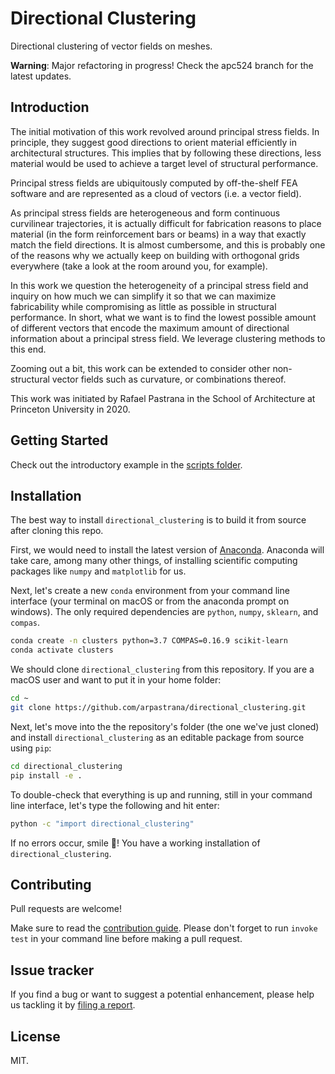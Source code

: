 # Directional Clustering

Directional clustering of vector fields on meshes.

**Warning**: Major refactoring in progress! Check the apc524 branch for the
latest updates.

## Introduction

The initial motivation of this work revolved around principal stress fields.
In principle, they suggest good directions to orient material efficiently in
architectural structures. This implies that by following these directions,
less material would be used to achieve a target level of structural performance.

Principal stress fields are ubiquitously computed by off-the-shelf FEA software
and are represented as a cloud of vectors (i.e. a vector field).

As principal stress fields are heterogeneous and form continuous curvilinear
trajectories, it is actually difficult for fabrication reasons to place material
(in the form reinforcement bars or beams) in a way that exactly match the field
directions. It is almost cumbersome, and this is probably one of the reasons why
we actually keep on building with orthogonal grids everywhere (take a look at
the room around you, for example).

In this work we question the heterogeneity of a principal stress field and
inquiry on how much we can simplify it so that we can maximize fabricability
while compromising as little as possible in structural performance. In short,
what we want is to find the lowest possible amount of different vectors that
encode the maximum amount of directional information about a principal stress
field. We leverage clustering methods to this end.

Zooming out a bit, this work can be extended to consider other non-structural
vector fields such as curvature, or combinations thereof.

This work was initiated by Rafael Pastrana in the School of Architecture at
Princeton University in 2020.

## Getting Started

Check out the introductory example in the [scripts folder](https://github.com/arpastrana/directional_clustering/blob/apc524/scripts/01_directional_clustering.py).

## Installation

The best way to install `directional_clustering` is to build it from source
after cloning this repo.

First, we would need to install the latest version of
[Anaconda](https://www.continuum.io/). Anaconda will take care, among many other
things, of installing scientific computing packages like `numpy` and
`matplotlib` for us.

Next, let's create a new `conda` environment from your command line interface
(your terminal on macOS or from the anaconda prompt on windows).
The only required dependencies are `python`, `numpy`, `sklearn`, and `compas`.

```bash
conda create -n clusters python=3.7 COMPAS=0.16.9 scikit-learn
conda activate clusters
```

We should clone `directional_clustering` from this repository.
If you are a macOS user and want to put it in your home folder:

```bash
cd ~
git clone https://github.com/arpastrana/directional_clustering.git
```

Next, let's move into the the repository's folder (the one we've just cloned) and
install `directional_clustering` as an editable package from source using `pip`:

```bash
cd directional_clustering
pip install -e .
```

To double-check that everything is up and running, still in your command line
interface, let's type the following and hit enter:

```bash
python -c "import directional_clustering"
```

If no errors occur, smile 🙂! You have a working installation of
`directional_clustering`.

## Contributing

Pull requests are welcome!

Make sure to read the [contribution
guide](https://github.com/arpastrana/directional_clustering/tree/master/CONTRIBUTING.md).
Please don't forget to run ``invoke test`` in your command line before making a
pull request.

## Issue tracker

If you find a bug or want to suggest a potential enhancement,
please help us tackling it by [filing a
report](https://github.com/arpastrana/directional_clustering/issues).

## License

MIT.